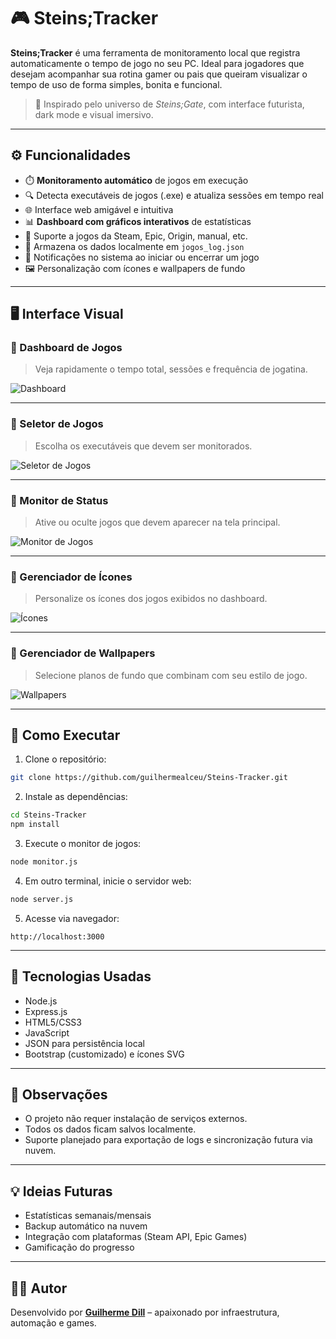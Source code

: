 # 🎮 Steins;Tracker

**Steins;Tracker** é uma ferramenta de monitoramento local que registra automaticamente o tempo de jogo no seu PC. Ideal para jogadores que desejam acompanhar sua rotina gamer ou pais que queiram visualizar o tempo de uso de forma simples, bonita e funcional.

> 🧠 Inspirado pelo universo de *Steins;Gate*, com interface futurista, dark mode e visual imersivo.

---

## ⚙️ Funcionalidades

- ⏱️ **Monitoramento automático** de jogos em execução
- 🔍 Detecta executáveis de jogos (.exe) e atualiza sessões em tempo real
- 🌐 Interface web amigável e intuitiva
- 📊 **Dashboard com gráficos interativos** de estatísticas
- 📁 Suporte a jogos da Steam, Epic, Origin, manual, etc.
- 💾 Armazena os dados localmente em `jogos_log.json`
- 🔔 Notificações no sistema ao iniciar ou encerrar um jogo
- 🖼️ Personalização com ícones e wallpapers de fundo

---

## 🖥️ Interface Visual

### 🎯 Dashboard de Jogos
> Veja rapidamente o tempo total, sessões e frequência de jogatina.

![Dashboard](https://github.com/guilhermealceu/Steins-Tracker/blob/main/public/imgs/Dashboard-v2.png?raw=true)

---

### 🧠 Seletor de Jogos
> Escolha os executáveis que devem ser monitorados.

![Seletor de Jogos](https://github.com/guilhermealceu/Steins-Tracker/blob/main/public/imgs/Seletor%20de%20Jogos%20v2.png?raw=true)

---

### 📡 Monitor de Status
> Ative ou oculte jogos que devem aparecer na tela principal.

![Monitor de Jogos](https://github.com/guilhermealceu/Steins-Tracker/blob/main/public/imgs/Monitor%20de%20Jogos.png?raw=true)

---

### 🎨 Gerenciador de Ícones
> Personalize os ícones dos jogos exibidos no dashboard.

![Ícones](https://github.com/guilhermealceu/Steins-Tracker/blob/main/public/imgs/Icons%20Save.png?raw=true)

---

### 🌌 Gerenciador de Wallpapers
> Selecione planos de fundo que combinam com seu estilo de jogo.

![Wallpapers](https://github.com/guilhermealceu/Steins-Tracker/blob/main/public/imgs/Wallpapers.png?raw=true)

---

## 🚀 Como Executar

1. Clone o repositório:
```bash
git clone https://github.com/guilhermealceu/Steins-Tracker.git
```

2. Instale as dependências:
```bash
cd Steins-Tracker
npm install
```

3. Execute o monitor de jogos:
```bash
node monitor.js
```

4. Em outro terminal, inicie o servidor web:
```bash
node server.js
```

5. Acesse via navegador:
```
http://localhost:3000
```

---

## 🧪 Tecnologias Usadas

- Node.js
- Express.js
- HTML5/CSS3
- JavaScript
- JSON para persistência local
- Bootstrap (customizado) e ícones SVG

---

## 📌 Observações

- O projeto não requer instalação de serviços externos.
- Todos os dados ficam salvos localmente.
- Suporte planejado para exportação de logs e sincronização futura via nuvem.

---

## 💡 Ideias Futuras

- Estatísticas semanais/mensais
- Backup automático na nuvem
- Integração com plataformas (Steam API, Epic Games)
- Gamificação do progresso

---

## 🧑‍💻 Autor

Desenvolvido por **[Guilherme Dill](https://github.com/guilhermealceu)** – apaixonado por infraestrutura, automação e games.
